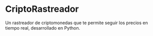# CriptoRastreador
Un rastreador de criptomonedas que te permite seguir los precios en tiempo real, desarrollado en Python.
